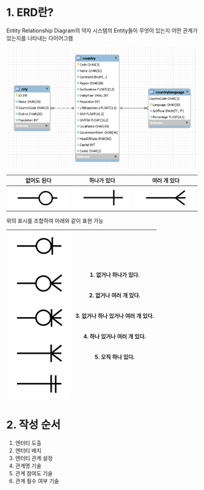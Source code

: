 # 1. ERD란?

Entity Relationship Diagram의 약자
시스템의 Entity들이 무엇이 있는지 어떤 관계가 있는지를 나타내는 다이어그램

<img src="/assets/20231025094948.png">

|              없어도 된다               |              하나가 있다               |              여러 개 있다              |
| :------------------------------------: | :------------------------------------: | :------------------------------------: |
| <img src="/assets/20231025103029.png"> | <img src="/assets/20231025103043.png"> | <img src="/assets/20231025103106.png"> |

위의 표시를 조합하여 아래와 같이 표현 가능

| <img src="/assets/20231025102244.png"> | 1. 없거나 하나가 있다.<br><br><br> 2. 없거나 여러 개 있다. <br><br><br> 3. 없거나 하나 있거나 여러 개 있다. <br><br><br> 4. 하나 있거나 여러 개 있다. <br><br><br> 5. 오직 하나 있다. |
| :------------------------------------: | :-----------------------------------------------------------------------------------------------------------------------------------------------------------------------------------: |
# 2. 작성 순서

1. 엔터티 도출
2. 엔터티 배치
3. 엔터티 관계 설정
4. 관계명 기술
5. 관계 참여도 기술
6. 관계 필수 여부 기술
